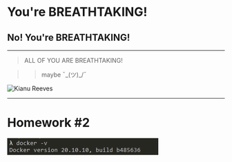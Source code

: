 # You're BREATHTAKING!


## No! You're BREATHTAKING! 

---
>ALL OF YOU ARE BREATHTAKING!

>>maybe ¯\_(ツ)_/¯

![Kianu Reeves](https://sun9-18.userapi.com/impf/c854528/v854528854/de275/j4aZ6Y3rKco.jpg?size=807x807&quality=96&sign=bfa0c66e3a572b39ec22d6d8fd01326c&type=album)

---
# Homework #2
![Docker Screenshot](screenshot-docker.png)
